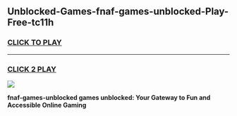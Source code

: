 
## Unblocked-Games-fnaf-games-unblocked-Play-Free-tc11h
<h3>
<a href="https://premium76.site?title=fnaf-games-unblocked&ref=20A">CLICK TO PLAY</a></h3>
<hr>

<h3>
<a href="https://premium76.site?title=fnaf-games-unblocked&ref=20A">CLICK 2 PLAY</a>
  
</h3>

<a href="https://premium76.site?title=fnaf-games-unblocked&ref=20A"><img src="https://clearcache.store/games.png"></a>


**fnaf-games-unblocked games unblocked: Your Gateway to Fun and Accessible Online Gaming**
